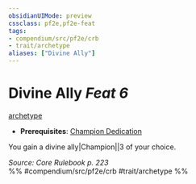 ```yaml
---
obsidianUIMode: preview
cssclass: pf2e,pf2e-feat
tags:
- compendium/src/pf2e/crb
- trait/archetype
aliases: ["Divine Ally"]
---
```

# Divine Ally  *Feat 6*  
[archetype](/rules/traits/archetype.md)  

- **Prerequisites**: [Champion Dedication](/compendium/feats/champion-dedication.md)

You gain a divine ally|Champion||3 of your choice.

*Source: Core Rulebook p. 223*  
%% #compendium/src/pf2e/crb #trait/archetype %%
